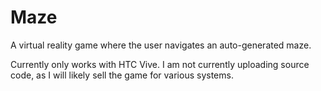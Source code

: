 # Maze
A virtual reality game where the user navigates an auto-generated maze. 

Currently only works with HTC Vive. 
I am not currently uploading source code, as I will likely sell the game for various systems.
